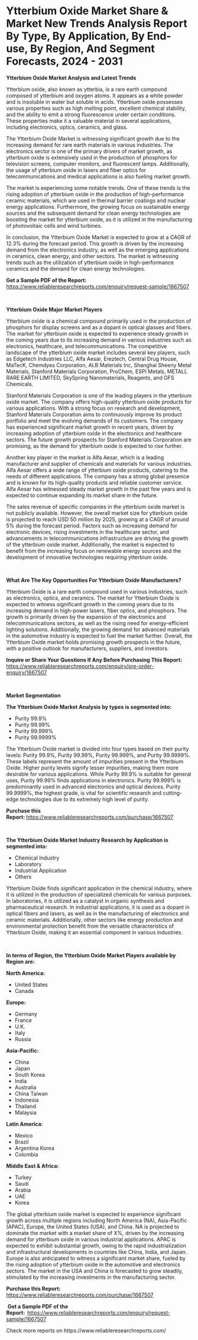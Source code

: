 <p><h1>Ytterbium Oxide Market Share & Market New Trends Analysis Report By Type, By Application, By End-use, By Region, And Segment Forecasts, 2024 - 2031</h1></p><p><strong>Ytterbium Oxide Market Analysis and Latest Trends</strong></p>
<p><p>Ytterbium oxide, also known as ytterbia, is a rare earth compound composed of ytterbium and oxygen atoms. It appears as a white powder and is insoluble in water but soluble in acids. Ytterbium oxide possesses various properties such as high melting point, excellent chemical stability, and the ability to emit a strong fluorescence under certain conditions. These properties make it a valuable material in several applications, including electronics, optics, ceramics, and glass.</p><p>The Ytterbium Oxide Market is witnessing significant growth due to the increasing demand for rare earth materials in various industries. The electronics sector is one of the primary drivers of market growth, as ytterbium oxide is extensively used in the production of phosphors for television screens, computer monitors, and fluorescent lamps. Additionally, the usage of ytterbium oxide in lasers and fiber optics for telecommunications and medical applications is also fueling market growth.</p><p>The market is experiencing some notable trends. One of these trends is the rising adoption of ytterbium oxide in the production of high-performance ceramic materials, which are used in thermal barrier coatings and nuclear energy applications. Furthermore, the growing focus on sustainable energy sources and the subsequent demand for clean energy technologies are boosting the market for ytterbium oxide, as it is utilized in the manufacturing of photovoltaic cells and wind turbines.</p><p>In conclusion, the Ytterbium Oxide Market is expected to grow at a CAGR of 12.3% during the forecast period. This growth is driven by the increasing demand from the electronics industry, as well as the emerging applications in ceramics, clean energy, and other sectors. The market is witnessing trends such as the utilization of ytterbium oxide in high-performance ceramics and the demand for clean energy technologies.</p></p>
<p><strong>Get a Sample PDF of the Report:&nbsp;</strong> <a href="https://www.reliableresearchreports.com/enquiry/request-sample/1667507">https://www.reliableresearchreports.com/enquiry/request-sample/1667507</a></p>
<p>&nbsp;</p>
<p><strong>Ytterbium Oxide Major Market Players</strong></p>
<p><p>Ytterbium oxide is a chemical compound primarily used in the production of phosphors for display screens and as a dopant in optical glasses and fibers. The market for ytterbium oxide is expected to experience steady growth in the coming years due to its increasing demand in various industries such as electronics, healthcare, and telecommunications. The competitive landscape of the ytterbium oxide market includes several key players, such as Edgetech Industries LLC, Alfa Aesar, Ereztech, Central Drug House, MaTecK, Chemdyes Corporation, ALB Materials Inc, Shanghai Sheeny Metal Materials, Stanford Materials Corporation, ProChem, ESPI Metals, METALL RARE EARTH LIMITED, SkySpring Nanomaterials, Reagents, and GFS Chemicals.</p><p>Stanford Materials Corporation is one of the leading players in the ytterbium oxide market. The company offers high-quality ytterbium oxide products for various applications. With a strong focus on research and development, Stanford Materials Corporation aims to continuously improve its product portfolio and meet the evolving demands of its customers. The company has experienced significant market growth in recent years, driven by increasing adoption of ytterbium oxide in the electronics and healthcare sectors. The future growth prospects for Stanford Materials Corporation are promising, as the demand for ytterbium oxide is expected to rise further.</p><p>Another key player in the market is Alfa Aesar, which is a leading manufacturer and supplier of chemicals and materials for various industries. Alfa Aesar offers a wide range of ytterbium oxide products, catering to the needs of different applications. The company has a strong global presence and is known for its high-quality products and reliable customer service. Alfa Aesar has witnessed steady market growth in the past few years and is expected to continue expanding its market share in the future.</p><p>The sales revenue of specific companies in the ytterbium oxide market is not publicly available. However, the overall market size for ytterbium oxide is projected to reach USD 50 million by 2025, growing at a CAGR of around 5% during the forecast period. Factors such as increasing demand for electronic devices, rising investments in the healthcare sector, and advancements in telecommunications infrastructure are driving the growth of the ytterbium oxide market. Additionally, the market is expected to benefit from the increasing focus on renewable energy sources and the development of innovative technologies requiring ytterbium oxide.</p></p>
<p>&nbsp;</p>
<p><strong>What Are The Key Opportunities For Ytterbium Oxide Manufacturers?</strong></p>
<p><p>Ytterbium Oxide is a rare earth compound used in various industries, such as electronics, optics, and ceramics. The market for Ytterbium Oxide is expected to witness significant growth in the coming years due to its increasing demand in high-power lasers, fiber optics, and phosphors. The growth is primarily driven by the expansion of the electronics and telecommunications sectors, as well as the rising need for energy-efficient lighting solutions. Additionally, the growing demand for advanced materials in the automotive industry is expected to fuel the market further. Overall, the Ytterbium Oxide market holds promising growth prospects in the future, with a positive outlook for manufacturers, suppliers, and investors.</p></p>
<p><strong>Inquire or Share Your Questions If Any Before Purchasing This Report:</strong> <a href="https://www.reliableresearchreports.com/enquiry/pre-order-enquiry/1667507">https://www.reliableresearchreports.com/enquiry/pre-order-enquiry/1667507</a></p>
<p>&nbsp;</p>
<p><strong>Market Segmentation</strong></p>
<p><strong>The Ytterbium Oxide Market Analysis by types is segmented into:</strong></p>
<p><ul><li>Purity 99.9%</li><li>Purity 99.99%</li><li>Purity 99.999%</li><li>Purity 99.9999%</li></ul></p>
<p><p>The Ytterbium Oxide market is divided into four types based on their purity levels: Purity 99.9%, Purity 99.99%, Purity 99.999%, and Purity 99.9999%. These labels represent the amount of impurities present in the Ytterbium Oxide. Higher purity levels signify lesser impurities, making them more desirable for various applications. While Purity 99.9% is suitable for general uses, Purity 99.99% finds applications in electronics. Purity 99.999% is predominantly used in advanced electronics and optical devices. Purity 99.9999%, the highest grade, is vital for scientific research and cutting-edge technologies due to its extremely high level of purity.</p></p>
<p><strong>Purchase this Report:&nbsp;</strong><a href="https://www.reliableresearchreports.com/purchase/1667507">https://www.reliableresearchreports.com/purchase/1667507</a></p>
<p>&nbsp;</p>
<p><strong>The Ytterbium Oxide Market Industry Research by Application is segmented into:</strong></p>
<p><ul><li>Chemical Industry</li><li>Laboratory</li><li>Industrial Application</li><li>Others</li></ul></p>
<p><p>Ytterbium Oxide finds significant application in the chemical industry, where it is utilized in the production of specialized chemicals for various purposes. In laboratories, it is utilized as a catalyst in organic synthesis and pharmaceutical research. In industrial applications, it is used as a dopant in optical fibers and lasers, as well as in the manufacturing of electronics and ceramic materials. Additionally, other sectors like energy production and environmental protection benefit from the versatile characteristics of Ytterbium Oxide, making it an essential component in various industries.</p></p>
<p>&nbsp;</p>
<p><strong>In terms of Region, the Ytterbium Oxide Market Players available by Region are:</strong></p>
<p>
    <p> <strong> North America: </strong>
        <ul>
            <li>United States</li>
            <li>Canada</li>
        </ul>
        </p> 
    <p> <strong> Europe: </strong>
        <ul>
            <li>Germany</li>
            <li>France</li>
            <li>U.K.</li>
            <li>Italy</li>
            <li>Russia</li>
        </ul>
        </p> 
    <p> <strong> Asia-Pacific: </strong>
        <ul>
            <li>China</li>
            <li>Japan</li>
            <li>South Korea</li>
            <li>India</li>
            <li>Australia</li>
            <li>China Taiwan</li>
            <li>Indonesia</li>
            <li>Thailand</li>
            <li>Malaysia</li>
        </ul>
        </p> 
    <p> <strong> Latin America: </strong>
        <ul>
            <li>Mexico</li>
            <li>Brazil</li>
            <li>Argentina Korea</li>
            <li>Colombia</li>
        </ul>
        </p> 
    <p> <strong> Middle East & Africa: </strong>
        <ul>
            <li>Turkey</li>
            <li>Saudi</li>
            <li>Arabia</li>
            <li>UAE</li>
            <li>Korea</li>
        </ul>
    </p>
    </p>
<p><p>The global ytterbium oxide market is expected to experience significant growth across multiple regions including North America (NA), Asia-Pacific (APAC), Europe, the United States (USA), and China. NA is projected to dominate the market with a market share of X%, driven by the increasing demand for ytterbium oxide in various industrial applications. APAC is expected to exhibit substantial growth, owing to the rapid industrialization and infrastructural developments in countries like China, India, and Japan. Europe is also anticipated to witness a significant market share, fueled by the rising adoption of ytterbium oxide in the automotive and electronics sectors. The market in the USA and China is forecasted to grow steadily, stimulated by the increasing investments in the manufacturing sector.</p></p>
<p><strong>Purchase this Report: </strong><a href="https://www.reliableresearchreports.com/purchase/1667507">https://www.reliableresearchreports.com/purchase/1667507</a></p>
<p>&nbsp;<strong>Get a Sample PDF of the Report:&nbsp;&nbsp;</strong><a href="https://www.reliableresearchreports.com/enquiry/request-sample/1667507">https://www.reliableresearchreports.com/enquiry/request-sample/1667507</a></p>
<p><strong></strong></p>
<p>Check more reports on https://www.reliableresearchreports.com/</p>
